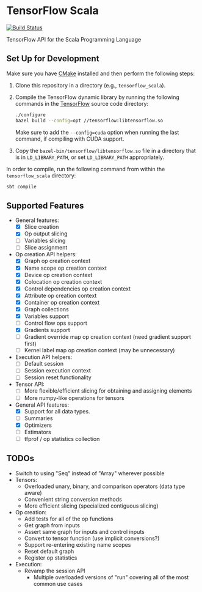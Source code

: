 # TensorFlow Scala

[![Build Status](https://travis-ci.com/eaplatanios/tensorflow_scala.svg?token=VBPxqvcGXTuwbjkVyN68&branch=master)](https://travis-ci.com/eaplatanios/tensorflow_scala)

TensorFlow API for the Scala Programming Language

## Set Up for Development

Make sure you have [CMake](https://cmake.org/install/) installed and
then perform the following steps:
  1. Clone this repository in a directory (e.g., `tensorflow_scala`).
  2. Compile the TensorFlow dynamic library by running the following
     commands in the
     [TensorFlow](https://github.com/tensorflow/tensorflow) source code
     directory:

     ```bash
     ./configure
     bazel build --config=opt //tensorflow:libtensorflow.so
     ```

     Make sure to add the `--config=cuda` option when running the last
     command, if compiling with CUDA support.
  3. Copy the `bazel-bin/tensorflow/libtensorflow.so` file in a
     directory that is in `LD_LIBRARY_PATH`, or set `LD_LIBRARY_PATH`
     appropriately.

In order to compile, run the following command from within the
`tensorflow_scala` directory:

```bash
sbt compile
```

## Supported Features

- General features:
  - [x] Slice creation
  - [x] Op output slicing
  - [ ] Variables slicing
  - [ ] Slice assignment
- Op creation API helpers:
  - [x] Graph op creation context
  - [x] Name scope op creation context
  - [x] Device op creation context
  - [x] Colocation op creation context
  - [x] Control dependencies op creation context
  - [x] Attribute op creation context
  - [x] Container op creation context
  - [x] Graph collections
  - [x] Variables support
  - [ ] Control flow ops support
  - [x] Gradients support
  - [ ] Gradient override map op creation context (need gradient support first)
  - [ ] Kernel label map op creation context (may be unnecessary)
- Execution API helpers:
  - [ ] Default session
  - [ ] Session execution context
  - [ ] Session reset functionality
- Tensor API:
  - [ ] More flexible/efficient slicing for obtaining and assigning elements
  - [ ] More numpy-like operations for tensors
- General API features:
  - [x] Support for all data types.
  - [ ] Summaries
  - [x] Optimizers
  - [ ] Estimators
  - [ ] tfprof / op statistics collection

## TODOs

- Switch to using "Seq" instead of "Array" wherever possible
- Tensors:
  - Overloaded unary, binary, and comparison operators (data type aware)
  - Convenient string conversion methods
  - More efficient slicing (specialized contiguous slicing)
- Op creation:
  - Add tests for all of the op functions
  - Get graph from inputs
  - Assert same graph for inputs and control inputs
  - Convert to tensor function (use implicit conversions?)
  - Support re-entering existing name scopes
  - Reset default graph
  - Register op statistics
- Execution:
  - Revamp the session API
    - Multiple overloaded versions of "run" covering all of the most common use cases

